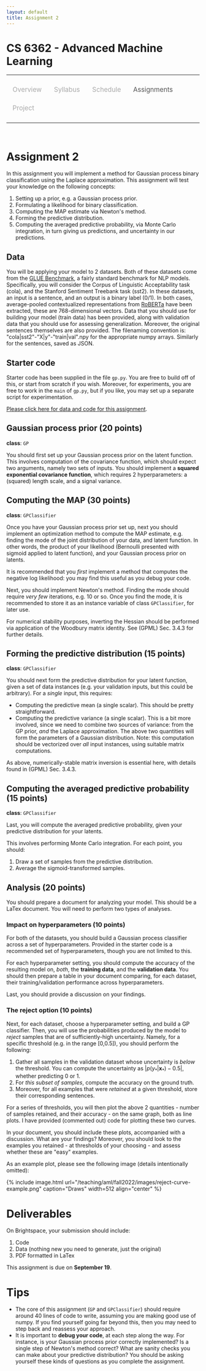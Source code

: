 ```yaml
---
layout: default
title: Assignment 2
---
```


<style>
.topnav {
  overflow: hidden;
  background-color: #fdfdfd;
}

.topnav a {
  float: left;
  color: #aaaaaa;
  text-align: center;
  padding: 14px 16px;
  text-decoration: none;
  font-size: 17px;
}

.topnav a:hover {
  color: #555555;
}

.topnav a.active {
  color: #555555;
}
</style>

<script type="text/x-mathjax-config">
  MathJax.Hub.Config({
    tex2jax: {inlineMath: [["$","$"],["\\(","\\)"]]}
  });
</script>
<script type="text/javascript" src="https://cdnjs.cloudflare.com/ajax/libs/mathjax/2.7.0/MathJax.js?config=TeX-AMS_CHTML"></script>

# CS 6362 - Advanced Machine Learning

---

<div class='topnav'>
  <a href="/teaching/aml/fall2022">Overview</a>
  <a href="/teaching/aml/fall2022/syllabus">Syllabus</a>
  <a href="/teaching/aml/fall2022/schedule">Schedule</a>
  <a class='active' href="/teaching/aml/fall2022/assignments">Assignments</a>
  <a href="/teaching/aml/fall2022/project">Project</a>
</div>

---

<br>

# Assignment 2

In this assignment you will implement a method for Gaussian process binary classification using the Laplace approximation. This assignment will test your knowledge on the following concepts:
1. Setting up a prior, e.g. a Gaussian process prior.
2. Formulating a likelihood for binary classification.
3. Computing the MAP estimate via Newton's method.
4. Forming the predictive distribution.
5. Computing the averaged predictive probability, via Monte Carlo integration, in turn giving us predictions, and uncertainty in our predictions.

## Data

You will be applying your model to 2 datasets. Both of these datasets come from the [GLUE Benchmark](https://gluebenchmark.com/), a fairly standard benchmark for NLP models. Specifically, you will consider the Corpus of Linguistic Acceptability task (cola), and the Stanford Sentiment Treebank task (sst2). In these datasets, an input is a sentence, and an output is a binary label (0/1). In both cases, average-pooled contextualized representations from [RoBERTa](https://www.cs.princeton.edu/~danqic/papers/roberta_paper.pdf) have been extracted, these are 768-dimensional vectors. Data that you should use for building your model (train data) has been provided, along with validation data that you should use for assessing generalization. Moreover, the original sentences themselves are also provided. The filenaming convention is: "cola|sst2"-"X|y"-"train|val".npy for the appropriate numpy arrays. Similarly for the sentences, saved as JSON.

## Starter code

Starter code has been supplied in the file `gp.py`. You are free to build off of this, or start from scratch if you wish. Moreover, for experiments, you are free to work in the `main` of `gp.py`, but if you like, you may set up a separate script for experimentation.

[Please click here for data and code for this assignment](https://vanderbilt.box.com/s/o5lc87koimku31yx2l0tac1pcls5h1py).

## Gaussian process prior (20 points)

**class**: `GP`

You should first set up your Gaussian process prior on the latent function. This involves computation of the covariance function, which should expect two arguments, namely two sets of inputs. You should implement a **squared exponential covariance function**, which requires 2 hyperparameters: a (squared) length scale, and a signal variance.

## Computing the MAP (30 points)

**class**: `GPClassifier`

Once you have your Gaussian process prior set up, next you should implement an optimization method to compute the MAP estimate, e.g. finding the mode of the joint distribution of your data, and latent function. In other words, the product of your likelihood (Bernoulli presented with sigmoid applied to latent function), and your Gaussian process prior on latents.

It is recommended that you _first_ implement a method that computes the negative log likelihood: you may find this useful as you debug your code.

Next, you should implement Newton's method. Finding the mode should require _very few_ iterations, e.g. 10 or so. Once you find the mode, it is recommended to store it as an instance variable of class `GPClassifier`, for later use.

For numerical stability purposes, inverting the Hessian should be performed via application of the Woodbury matrix identity. See (GPML) Sec. 3.4.3 for further details.

## Forming the predictive distribution (15 points)

**class**: `GPClassifier`

You should next form the predictive distribution for your latent function, given a set of data instances (e.g. your validation inputs, but this could be arbitrary). For a _single_ input, this requires:
* Computing the predictive mean (a single scalar). This should be pretty straightforward.
* Computing the predictive variance (a single scalar). This is a bit more involved, since we need to combine two sources of variance: from the GP prior, _and_ the Laplace approximation.
The above two quantities will form the parameters of a Gaussian distribution. Note: this computation should be vectorized over _all_ input instances, using suitable matrix computations.

As above, numerically-stable matrix inversion is essential here, with details found in (GPML) Sec. 3.4.3.

## Computing the averaged predictive probability (15 points)

**class**: `GPClassifier`

Last, you will compute the averaged predictive probability, given your predictive distribution for your latents.

This involves performing Monte Carlo integration. For each point, you should:
1. Draw a set of samples from the predictive distribution.
2. Average the sigmoid-transformed samples.

## Analysis (20 points)

You should prepare a document for analyzing your model. This should be a LaTex document. You will need to perform two types of analyses.

### Impact on hyperparameters (10 points)

For both of the datasets, you should build a Gaussian process classifier across a set of hyperparameters. Provided in the starter code is a recommended set of hyperparameters, though you are not limited to this.

For each hyperparameter setting, you should compute the accuracy of the resulting model on, _both_, the **training data**, and the **validation data**. You should then prepare a table in your document comparing, for each dataset, their training/validation performance across hyperparameters.

Last, you should provide a discussion on your findings.

### The reject option (10 points)

Next, for each dataset, choose a hyperparameter setting, and build a GP classifier. Then, you will use the probabilities produced by the model to _reject_ samples that are of sufficiently-high uncertainty. Namely, for a specific threshold (e.g. in the range [0,0.5]), you should perform the following:

1. Gather all samples in the validation dataset whose uncertainty is _below_ the threshold. You can compute the uncertainty as $|p(y_* | \mathbf{x}_*) - 0.5|$, whether predicting 0 or 1.
2. For _this subset of samples_, compute the accuracy on the ground truth.
3. Moreover, for all examples that were _retained_ at a given threshold, store their corresponding sentences.

For a series of thresholds, you will then plot the above 2 quantities - number of samples retained, and their accuracy - on the same graph, both as line plots. I have provided (commented out) code for plotting these two curves.

In your document, you should include these plots, accompanied with a discussion. What are your findings? Moreover, you should look to the examples you retained - at thresholds of your choosing - and assess whether these are "easy" examples.

As an example plot, please see the following image (details intentionally omitted):

{% include image.html url="/teaching/aml/fall2022/images/reject-curve-example.png" caption="Draws" width=512 align="center" %}

# Deliverables

On Brightspace, your submission should include:
1. Code
2. Data (nothing new you need to generate, just the original)
3. PDF formatted in LaTex

This assignment is due on **September 19**.

# Tips

* The core of this assignment (`GP` and `GPClassifier`) should require around 40 lines of code to write, assuming you are making good use of numpy. If you find yourself going far beyond this, then you may need to step back and reassess your approach.
* It is important to **debug your code**, at each step along the way. For instance, is your Gaussian process prior correctly implemented? Is a single step of Newton's method correct? What are sanity checks you can make about your predictive distribution? You should be asking yourself these kinds of questions as you complete the assignment.
